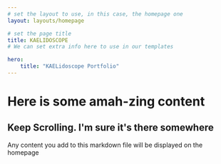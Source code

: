 ```yaml
---
# set the layout to use, in this case, the homepage one
layout: layouts/homepage

# set the page title
title: KAELIDOSCOPE
# We can set extra info here to use in our templates

hero:
    title: "KAELidoscope Portfolio"
---
```



# Here is some amah-zing content

## Keep Scrolling. I'm sure it's there somewhere

Any content you add to this markdown file will be displayed on the homepage 